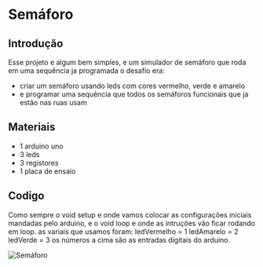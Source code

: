 # Semáforo

## Introdução

 Esse projeto e algum bem simples, e um simulador de semáforo que roda em uma sequência ja programada
 o desafio era:

 - criar um semáforo usando leds com cores vermelho, verde e amarelo
 - e programar uma sequência que todos os semáforos funcionais que ja estão nas ruas usam

## Materiais 

- 1 arduino uno
- 3 leds
- 3 registores
- 1 placa de ensaio

## Codigo

 Como sempre o void setup e onde vamos colocar as configurações iniciais mandadas pelo arduino, e o void loop e onde 
 as intruções vão ficar rodando em loop.
 as variais que usamos foram:
 ledVermelho = 1
 ledAmarelo = 2
 ledVerde = 3
 os números a cima são as entradas digitais do arduino.

 ![Semáforo](semaforo.png)
